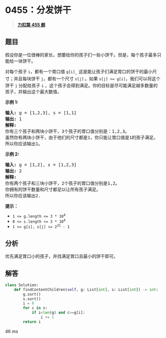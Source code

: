 # 0455：分发饼干


> <u>**[力扣第 455 题](https://leetcode.cn/problems/assign-cookies/)**</u>

## 题目

<p>假设你是一位很棒的家长，想要给你的孩子们一些小饼干。但是，每个孩子最多只能给一块饼干。</p>

<p>对每个孩子 <code>i</code>，都有一个胃口值 <code>g[i]</code><sub>，</sub>这是能让孩子们满足胃口的饼干的最小尺寸；并且每块饼干 <code>j</code>，都有一个尺寸 <code>s[j]</code><sub> </sub>。如果 <code>s[j] >= g[i]</code>，我们可以将这个饼干 <code>j</code> 分配给孩子 <code>i</code> ，这个孩子会得到满足。你的目标是尽可能满足越多数量的孩子，并输出这个最大数值。</p>


<p><strong>示例 1:</strong></p>

<pre>
<strong>输入:</strong> g = [1,2,3], s = [1,1]
<strong>输出:</strong> 1
<strong>解释:</strong>
你有三个孩子和两块小饼干，3个孩子的胃口值分别是：1,2,3。
虽然你有两块小饼干，由于他们的尺寸都是1，你只能让胃口值是1的孩子满足。
所以你应该输出1。
</pre>

<p><strong>示例 2:</strong></p>

<pre>
<strong>输入:</strong> g = [1,2], s = [1,2,3]
<strong>输出:</strong> 2
<strong>解释:</strong>
你有两个孩子和三块小饼干，2个孩子的胃口值分别是1,2。
你拥有的饼干数量和尺寸都足以让所有孩子满足。
所以你应该输出2.
</pre>



<p><strong>提示：</strong></p>

<ul>
<li><code>1 <= g.length <= 3 * 10<sup>4</sup></code></li>
<li><code>0 <= s.length <= 3 * 10<sup>4</sup></code></li>
<li><code>1 <= g[i], s[j] <= 2<sup>31</sup> - 1</code></li>
</ul>




## 分析

优先满足胃口小的孩子，并找满足胃口且最小的饼干即可。

## 解答

```python
class Solution:
    def findContentChildren(self, g: List[int], s: List[int]) -> int:
        g.sort()
        s.sort()
        i = 0
        for c in s:
            if i<len(g) and c>=g[i]:
                i += 1
        return i
```
46 ms
